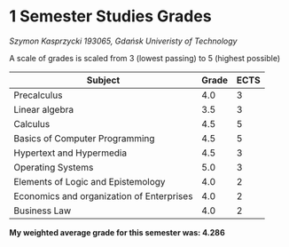 # 1 Semester Studies Grades

_Szymon Kasprzycki 193065, Gdańsk Univeristy of Technology_

A scale of grades is scaled from 3 (lowest passing) to 5 (highest possible)

| Subject                                   | Grade | ECTS |
| ----------------------------------------- | ----- | ---- |
| Precalculus                               | 4.0   | 3    |
| Linear algebra                            | 3.5   | 3    |
| Calculus                                  | 4.5   | 5    |
| Basics of Computer Programming            | 4.5   | 5    |
| Hypertext and Hypermedia                  | 4.5   | 3    |
| Operating Systems                         | 5.0   | 3    |
| Elements of Logic and Epistemology        | 4.0   | 2    |
| Economics and organization of Enterprises | 4.0   | 2    |
| Business Law                              | 4.0   | 2    |

**My weighted average grade for this semester was: 4.286**

